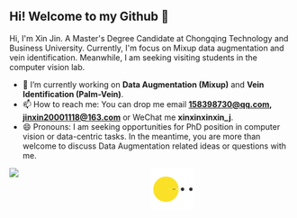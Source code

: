 ## Hi! Welcome to my Github 🥳 
Hi, I'm Xin Jin. A Master's Degree Candidate at Chongqing Technology and Business University. Currently, I'm focus on Mixup data augmentation and vein identification. Meanwhile, I am seeking visiting students in the computer vision lab.
- 🔭 I’m currently working on **Data Augmentation (Mixup)** and **Vein Identification (Palm-Vein)**.
- 📫 How to reach me: You can drop me email **158398730@qq.com, jinxin20001118@163.com** or WeChat me **xinxinxinxin_j**.
- 😄 Pronouns: I am seeking opportunities for PhD position in computer vision or data-centric tasks. In the meantime, you are more than welcome to discuss Data Augmentation related ideas or questions with me.

<p>
	<img width="50%" align="left" src="https://github-readme-stats.vercel.app/api?username=JinXins&show_icons=true&hide_border=true" />
	<img src="https://raw.githubusercontent.com/Aniket965/Aniket965/master/pacman.svg?sanitize=true" width="75" height="75" />
</p>

<!--
**JinXins/JinXins** is a ✨ _special_ ✨ repository because its `README.md` (this file) appears on your GitHub profile.

Here are some ideas to get you started:

- 🔭 I’m currently working on ...
- 🌱 I’m currently learning ...
- 👯 I’m looking to collaborate on ...
- 🤔 I’m looking for help with ...
- 💬 Ask me about ...
- 📫 How to reach me: ...
- 😄 Pronouns: ...
- ⚡ Fun fact: ...
-->
